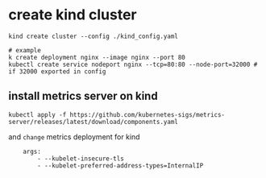# create kind cluster

```
kind create cluster --config ./kind_config.yaml

# example
k create deployment nginx --image nginx --port 80
kubectl create service nodeport nginx --tcp=80:80 --node-port=32000 # if 32000 exported in config
```

## install metrics server on kind

```
kubectl apply -f https://github.com/kubernetes-sigs/metrics-server/releases/latest/download/components.yaml
```

and `change` metrics deployment for kind

```
    args:
        - --kubelet-insecure-tls
        - --kubelet-preferred-address-types=InternalIP
```
